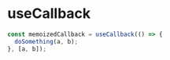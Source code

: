 # useCallback

```js
const memoizedCallback = useCallback(() => {
  doSomething(a, b);
}, [a, b]);
```
